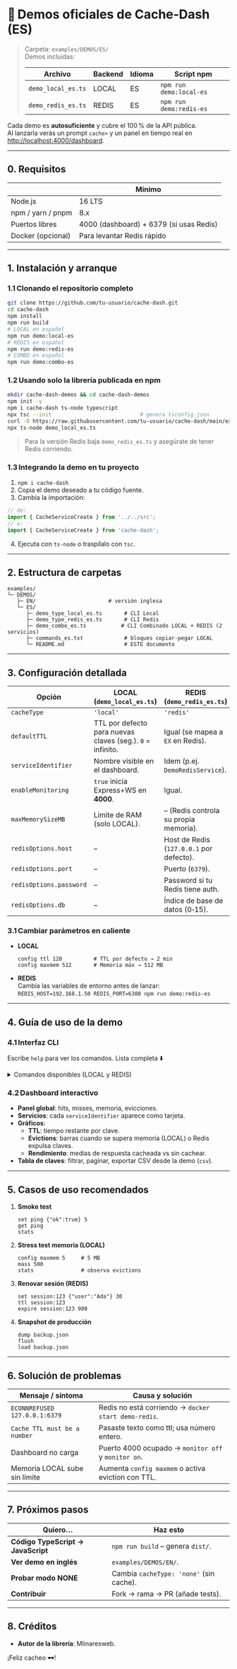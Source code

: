 # 🧪 Demos oficiales de **Cache‑Dash** (ES)  

> Carpeta: `examples/DEMOS/ES/`  
> Demos incluidas:
>
> | Archivo                                | Backend | Idioma | Script npm                               |
> |----------------------------------------|---------|--------|------------------------------------------|
> | `demo_local_es.ts`                     | LOCAL   | ES     | `npm run demo:local-es`                  |
> | `demo_redis_es.ts`                     | REDIS   | ES     | `npm run demo:redis-es`                  |

Cada demo es **autosuficiente** y cubre el 100 % de la API pública.  
Al lanzarla verás un prompt `cache>` y un panel en tiempo real en <http://localhost:4000/dashboard>.

---

## 0. Requisitos

|                              | Mínimo |
|------------------------------|--------|
| Node.js                      | 16 LTS |
| npm / yarn / pnpm            | 8.x    |
| Puertos libres               | 4000 (dashboard) + 6379 (si usas Redis) |
| Docker (opcional)            | Para levantar Redis rápido |

---

## 1. Instalación y arranque

### 1.1 Clonando el repositorio completo

```bash
git clone https://github.com/tu‑usuario/cache-dash.git
cd cache-dash
npm install
npm run build
# LOCAL en español
npm run demo:local-es
# REDIS en español
npm run demo:redis-es
# COMBO en español
npm run demo:combo-es
```

### 1.2 Usando solo la librería publicada en npm

```bash
mkdir cache-dash-demos && cd cache-dash-demos
npm init -y
npm i cache-dash ts-node typescript
npx tsc --init                            # genera tsconfig.json
curl -O https://raw.githubusercontent.com/tu‑usuario/cache-dash/main/examples/DEMOS/ES/demo_local_es.ts
npx ts-node demo_local_es.ts
```

> Para la versión Redis baja `demo_redis_es.ts` y asegúrate de tener Redis corriendo.

### 1.3 Integrando la demo en tu proyecto

1. `npm i cache-dash`  
2. Copia el demo deseado a tu código fuente.  
3. Cambia la importación:

```ts
// de:
import { CacheServiceCreate } from '../../src';
// a:
import { CacheServiceCreate } from 'cache-dash';
```

4. Ejecuta con `ts-node` o traspílalo con `tsc`.

---

## 2. Estructura de carpetas

```
examples/
└─ DEMOS/
   ├─ EN/                       # versión inglesa
   └─ ES/
      ├─ demo_type_local_es.ts       # CLI Local
      ├─ demo_type_redis_es.ts       # CLI Redis
      ├─ demo_combo_es.ts           # CLI Combinado LOCAL + REDIS (2 servicios)
      ├─ commands_es.txt             # bloques copiar‑pegar LOCAL
      └─ README.md                   # ESTE documento
```

---

## 3. Configuración detallada

| Opción                       | LOCAL (`demo_local_es.ts`)                        | REDIS (`demo_redis_es.ts`)                     |
|------------------------------|---------------------------------------------------|------------------------------------------------|
| `cacheType`                 | `'local'`                                         | `'redis'`                                      |
| `defaultTTL`                | TTL por defecto para nuevas claves (seg.). `0` = infinito. | Igual (se mapea a `EX` en Redis).             |
| `serviceIdentifier`         | Nombre visible en el dashboard.                   | Idem (p.ej. `DemoRedisService`).               |
| `enableMonitoring`          | `true` inicia Express+WS en **4000**.             | Igual.                                         |
| `maxMemorySizeMB`           | Límite de RAM (solo LOCAL).                       | – (Redis controla su propia memoria).         |
| `redisOptions.host`         | –                                                 | Host de Redis (`127.0.0.1` por defecto).       |
| `redisOptions.port`         | –                                                 | Puerto (`6379`).                               |
| `redisOptions.password`     | –                                                 | Password si tu Redis tiene auth.               |
| `redisOptions.db`           | –                                                 | Índice de base de datos (0‑15).                |

### 3.1 Cambiar parámetros en caliente

* **LOCAL**  
  ```text
  config ttl 120          # TTL por defecto → 2 min
  config maxmem 512       # Memoria máx → 512 MB
  ```
* **REDIS**  
  Cambia las variables de entorno antes de lanzar:  
  `REDIS_HOST=192.168.1.50 REDIS_PORT=6380 npm run demo:redis-es`

---

## 4. Guía de uso de la demo

### 4.1 Interfaz CLI

Escribe `help` para ver los comandos. Lista completa ⬇️

<details>
<summary>Comandos disponibles (LOCAL y REDIS)</summary>

```text
set <k> <json> [ttl]        crea / actualiza
get <k>                      lee clave
del <k>                      borra
has <k>                      existe?
list                         tabla de claves

ttl <k>                      TTL restante
expire <k> <ttl>             cambia TTL
persist <k>                  TTL infinito

mass <n>                     genera n claves dummy
flush                        borra todo (Redis: FLUSHDB)

dump <file.json>             export snapshot
load <file.json>             importa snapshot
csv  <file.csv>              key‑stats -> CSV

stats                        métricas globales
keystats [k]                 métricas de clave
calls [--all]                historial de llamadas

config show|ttl|maxmem       gestionar TTL / memoria (solo LOCAL)
monitor on|off               iniciar / parar dashboard
services                     lista de servicios registrados
globalstats                  métricas de todos los servicios

help | exit | quit
```
</details>

### 4.2 Dashboard interactivo

* **Panel global**: hits, misses, memoria, evicciones.  
* **Servicios**: cada `serviceIdentifier` aparece como tarjeta.  
* **Gráficos**:  
  * **TTL**: tiempo restante por clave.  
  * **Evictions**: barras cuando se supera memoria (LOCAL) o Redis expulsa claves.  
  * **Rendimiento**: medias de respuesta cacheada vs sin cachear.  
* **Tabla de claves**: filtrar, paginar, exportar CSV desde la demo (`csv`).

---

## 5. Casos de uso recomendados

1. **Smoke test**  
   ```text
   set ping {"ok":true} 5
   get ping
   stats
   ```
2. **Stress test memoria (LOCAL)**  
   ```text
   config maxmem 5     # 5 MB
   mass 500
   stats               # observa evictions
   ```
3. **Renovar sesión (REDIS)**  
   ```text
   set session:123 {"user":"Ada"} 30
   ttl session:123
   expire session:123 900
   ```
4. **Snapshot de producción**  
   ```text
   dump backup.json
   flush
   load backup.json
   ```

---

## 6. Solución de problemas

| Mensaje / síntoma                         | Causa y solución                                      |
|------------------------------------------|-------------------------------------------------------|
| `ECONNREFUSED 127.0.0.1:6379`            | Redis no está corriendo → `docker start demo-redis`.  |
| `Cache TTL must be a number`             | Pasaste texto como ttl; usa número entero.            |
| Dashboard no carga                       | Puerto 4000 ocupado → `monitor off` y `monitor on`.   |
| Memoria LOCAL sube sin límite            | Aumenta `config maxmem` o activa eviction con TTL.    |

---

## 7. Próximos pasos

| Quiero…                               | Haz esto |
|---------------------------------------|----------|
| **Código TypeScript → JavaScript**    | `npm run build` – genera `dist/`. |
| **Ver demo en inglés**                | `examples/DEMOS/EN/`. |
| **Probar modo NONE**                  | Cambia `cacheType: 'none'` (sin cache). |
| **Contribuir**                        | Fork → rama → PR (añade tests). |

---

## 8. Créditos

* **Autor de la librería**: Mlinaresweb.  

¡Feliz cacheo 🕶️!
